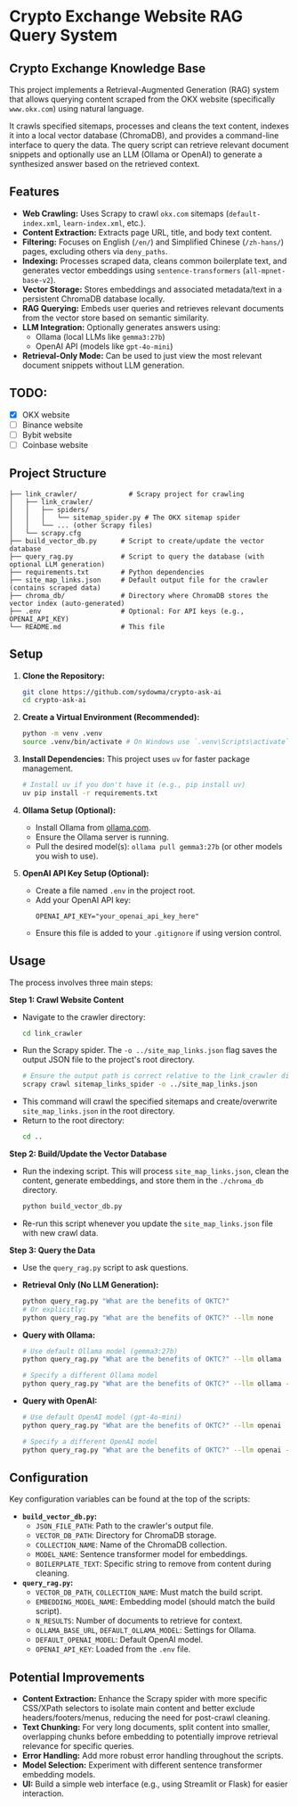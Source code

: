 # Crypto Exchange Website RAG Query System

## Crypto Exchange Knowledge Base

This project implements a Retrieval-Augmented Generation (RAG) system that allows querying content scraped from the OKX website (specifically `www.okx.com`) using natural language.

It crawls specified sitemaps, processes and cleans the text content, indexes it into a local vector database (ChromaDB), and provides a command-line interface to query the data. The query script can retrieve relevant document snippets and optionally use an LLM (Ollama or OpenAI) to generate a synthesized answer based on the retrieved context.

## Features

*   **Web Crawling:** Uses Scrapy to crawl `okx.com` sitemaps (`default-index.xml`, `learn-index.xml`, etc.).
*   **Content Extraction:** Extracts page URL, title, and body text content.
*   **Filtering:** Focuses on English (`/en/`) and Simplified Chinese (`/zh-hans/`) pages, excluding others via `deny_paths`.
*   **Indexing:** Processes scraped data, cleans common boilerplate text, and generates vector embeddings using `sentence-transformers` (`all-mpnet-base-v2`).
*   **Vector Storage:** Stores embeddings and associated metadata/text in a persistent ChromaDB database locally.
*   **RAG Querying:** Embeds user queries and retrieves relevant documents from the vector store based on semantic similarity.
*   **LLM Integration:** Optionally generates answers using:
    *   Ollama (local LLMs like `gemma3:27b`)
    *   OpenAI API (models like `gpt-4o-mini`)
*   **Retrieval-Only Mode:** Can be used to just view the most relevant document snippets without LLM generation.

## TODO:

- [x] OKX website
- [ ] Binance website
- [ ] Bybit website
- [ ] Coinbase website

## Project Structure

```
├── link_crawler/             # Scrapy project for crawling
│   ├── link_crawler/
│   │   ├── spiders/
│   │   │   └── sitemap_spider.py # The OKX sitemap spider
│   │   └── ... (other Scrapy files)
│   └── scrapy.cfg
├── build_vector_db.py      # Script to create/update the vector database
├── query_rag.py            # Script to query the database (with optional LLM generation)
├── requirements.txt        # Python dependencies
├── site_map_links.json     # Default output file for the crawler (contains scraped data)
├── chroma_db/              # Directory where ChromaDB stores the vector index (auto-generated)
├── .env                    # Optional: For API keys (e.g., OPENAI_API_KEY)
└── README.md               # This file
```

## Setup

1.  **Clone the Repository:**
    ```bash
    git clone https://github.com/sydowma/crypto-ask-ai
    cd crypto-ask-ai
    ```

2.  **Create a Virtual Environment (Recommended):**
    ```bash
    python -m venv .venv
    source .venv/bin/activate # On Windows use `.venv\Scripts\activate`
    ```

3.  **Install Dependencies:**
    This project uses `uv` for faster package management.
    ```bash
    # Install uv if you don't have it (e.g., pip install uv)
    uv pip install -r requirements.txt
    ```

4.  **Ollama Setup (Optional):**
    *   Install Ollama from [ollama.com](https://ollama.com/).
    *   Ensure the Ollama server is running.
    *   Pull the desired model(s): `ollama pull gemma3:27b` (or other models you wish to use).

5.  **OpenAI API Key Setup (Optional):**
    *   Create a file named `.env` in the project root.
    *   Add your OpenAI API key:
        ```.env
        OPENAI_API_KEY="your_openai_api_key_here"
        ```
    *   Ensure this file is added to your `.gitignore` if using version control.

## Usage

The process involves three main steps:

**Step 1: Crawl Website Content**

*   Navigate to the crawler directory:
    ```bash
    cd link_crawler
    ```
*   Run the Scrapy spider. The `-o ../site_map_links.json` flag saves the output JSON file to the project's root directory.
    ```bash
    # Ensure the output path is correct relative to the link_crawler dir
    scrapy crawl sitemap_links_spider -o ../site_map_links.json 
    ```
*   This command will crawl the specified sitemaps and create/overwrite `site_map_links.json` in the root directory.
*   Return to the root directory:
    ```bash
    cd ..
    ```

**Step 2: Build/Update the Vector Database**

*   Run the indexing script. This will process `site_map_links.json`, clean the content, generate embeddings, and store them in the `./chroma_db` directory.
    ```bash
    python build_vector_db.py
    ```
*   Re-run this script whenever you update the `site_map_links.json` file with new crawl data.

**Step 3: Query the Data**

*   Use the `query_rag.py` script to ask questions.

*   **Retrieval Only (No LLM Generation):**
    ```bash
    python query_rag.py "What are the benefits of OKTC?"
    # Or explicitly:
    python query_rag.py "What are the benefits of OKTC?" --llm none
    ```

*   **Query with Ollama:**
    ```bash
    # Use default Ollama model (gemma3:27b)
    python query_rag.py "What are the benefits of OKTC?" --llm ollama
    
    # Specify a different Ollama model
    python query_rag.py "What are the benefits of OKTC?" --llm ollama --ollama-model llama3 
    ```

*   **Query with OpenAI:**
    ```bash
    # Use default OpenAI model (gpt-4o-mini)
    python query_rag.py "What are the benefits of OKTC?" --llm openai
    
    # Specify a different OpenAI model
    python query_rag.py "What are the benefits of OKTC?" --llm openai --openai-model gpt-4-turbo
    ```

## Configuration

Key configuration variables can be found at the top of the scripts:

*   **`build_vector_db.py`:**
    *   `JSON_FILE_PATH`: Path to the crawler's output file.
    *   `VECTOR_DB_PATH`: Directory for ChromaDB storage.
    *   `COLLECTION_NAME`: Name of the ChromaDB collection.
    *   `MODEL_NAME`: Sentence transformer model for embeddings.
    *   `BOILERPLATE_TEXT`: Specific string to remove from content during cleaning.
*   **`query_rag.py`:**
    *   `VECTOR_DB_PATH`, `COLLECTION_NAME`: Must match the build script.
    *   `EMBEDDING_MODEL_NAME`: Embedding model (should match the build script).
    *   `N_RESULTS`: Number of documents to retrieve for context.
    *   `OLLAMA_BASE_URL`, `DEFAULT_OLLAMA_MODEL`: Settings for Ollama.
    *   `DEFAULT_OPENAI_MODEL`: Default OpenAI model.
    *   `OPENAI_API_KEY`: Loaded from the `.env` file.

## Potential Improvements

*   **Content Extraction:** Enhance the Scrapy spider with more specific CSS/XPath selectors to isolate main content and better exclude headers/footers/menus, reducing the need for post-crawl cleaning.
*   **Text Chunking:** For very long documents, split content into smaller, overlapping chunks before embedding to potentially improve retrieval relevance for specific queries.
*   **Error Handling:** Add more robust error handling throughout the scripts.
*   **Model Selection:** Experiment with different sentence transformer embedding models.
*   **UI:** Build a simple web interface (e.g., using Streamlit or Flask) for easier interaction.